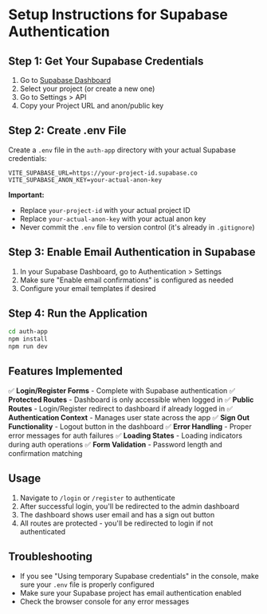 # Setup Instructions for Supabase Authentication

## Step 1: Get Your Supabase Credentials

1. Go to [Supabase Dashboard](https://supabase.com/dashboard)
2. Select your project (or create a new one)
3. Go to Settings > API
4. Copy your Project URL and anon/public key

## Step 2: Create .env File

Create a `.env` file in the `auth-app` directory with your actual Supabase credentials:

```
VITE_SUPABASE_URL=https://your-project-id.supabase.co
VITE_SUPABASE_ANON_KEY=your-actual-anon-key
```

**Important:** 
- Replace `your-project-id` with your actual project ID
- Replace `your-actual-anon-key` with your actual anon key
- Never commit the `.env` file to version control (it's already in `.gitignore`)

## Step 3: Enable Email Authentication in Supabase

1. In your Supabase Dashboard, go to Authentication > Settings
2. Make sure "Enable email confirmations" is configured as needed
3. Configure your email templates if desired

## Step 4: Run the Application

```bash
cd auth-app
npm install
npm run dev
```

## Features Implemented

✅ **Login/Register Forms** - Complete with Supabase authentication
✅ **Protected Routes** - Dashboard is only accessible when logged in
✅ **Public Routes** - Login/Register redirect to dashboard if already logged in
✅ **Authentication Context** - Manages user state across the app
✅ **Sign Out Functionality** - Logout button in the dashboard
✅ **Error Handling** - Proper error messages for auth failures
✅ **Loading States** - Loading indicators during auth operations
✅ **Form Validation** - Password length and confirmation matching

## Usage

1. Navigate to `/login` or `/register` to authenticate
2. After successful login, you'll be redirected to the admin dashboard
3. The dashboard shows user email and has a sign out button
4. All routes are protected - you'll be redirected to login if not authenticated

## Troubleshooting

- If you see "Using temporary Supabase credentials" in the console, make sure your `.env` file is properly configured
- Make sure your Supabase project has email authentication enabled
- Check the browser console for any error messages 